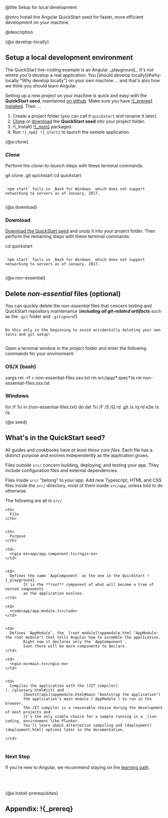 @title
Setup for local development

@intro
Install the Angular QuickStart seed for faster, more efficient development on your machine.

@description


{@a develop-locally}
## Setup a local development environment

<span if-docs="ts">
The <live-example name=quickstart>QuickStart live-coding</live-example> example is an Angular _playground_.
It's not where you'd develop a real application. 
You [should develop locally](#why-locally "Why develop locally") on your own machine ... and that's also how we think you should learn Angular.
</span>

Setting up a new project on your machine is quick and easy with the **QuickStart seed**,
maintained [on github](!{_qsRepo} "Install the github QuickStart repo"). 
Make sure you have [!{_prereq} installed](#install-prerequisites "What if you don't have !{_prereq}?").
Then ...
1. Create a project folder (you can call it `quickstart` and rename it later).
1. [Clone](#clone "Clone it from github") or [download](#download "download it from github") the **QuickStart seed** into your project folder.
1. !{_Install} [!{_npm}](#install-prerequisites "What if you don't have !{_prereq}?") packages.
1. Run `!{_npm} !{_start}` to launch the sample application.


{@a clone}
### Clone

Perform the _clone-to-launch_ steps with these terminal commands.

<code-example language="sh" class="code-shell">
  git clone   .git quickstart  
    cd quickstart  
       
       
    
</code-example>



~~~ {.alert.is-important}

`npm start` fails in _Bash for Windows_ which does not support networking to servers as of January, 2017.


~~~



{@a download}
### Download
<a href="!{_qsRepoZip}" title="Download the QuickStart seed repository">Download the QuickStart seed</a>
and unzip it into your project folder. Then perform the remaining steps with these terminal commands.

<code-example language="sh" class="code-shell">
  cd quickstart  
       
       
    
</code-example>



~~~ {.alert.is-important}

`npm start` fails in _Bash for Windows_ which does not support networking to servers as of January, 2017.


~~~



{@a non-essential}

## Delete _non-essential_ files (optional)

You can quickly delete the _non-essential_ files that concern testing and QuickStart repository maintenance
(***including all git-related artifacts*** such as the `.git` folder and `.gitignore`!).


~~~ {.alert.is-important}

Do this only in the beginning to avoid accidentally deleting your own tests and git setup!


~~~

Open a terminal window in the project folder and enter the following commands for your environment:

### OS/X (bash)
<code-example language="sh" class="code-shell">
  xargs rm -rf &lt; non-essential-files.osx.txt  
    rm src/app/*.spec*.ts  
    rm non-essential-files.osx.txt  
    
</code-example>

### Windows
<code-example language="sh" class="code-shell">
  for /f %i in (non-essential-files.txt) do del %i /F /S /Q  
    rd .git /s /q  
    rd e2e /s /q  
    
</code-example>



{@a seed}

## What's in the QuickStart seed?
All guides and cookbooks have _at least these core files_. 
Each file has a distinct purpose and evolves independently as the application grows.

Files outside `src/` concern building, deploying, and testing your app.
They include configuration files and external dependencies.

Files inside `src/` "belong" to your app.
Add new Typescript, HTML and CSS files inside the `src/` directory, most of them inside `src/app`,
unless told to do otherwise.

The following are all in `src/`

<style>
  td, th {vertical-align: top}
</style>


<table width="100%">

  <col width="20%">

  </col>


  <col width="80%">

  </col>


  <tr>

    <th>
      File
    </th>


    <th>
      Purpose
    </th>


  </tr>


  <tr>

    <td>
      <ngio-ex>app/app.component.ts</ngio-ex>
    </td>


    <td>
      Defines the same `AppComponent` as the one in the QuickStart !{_playground}.      
            It is the **root** component of what will become a tree of nested components      
            as the application evolves. 
    </td>


  </tr>


  <tr if-docs="ts">

    <td>
      <code>app/app.module.ts</code>
    </td>


    <td>
      Defines `AppModule`, the  [root module](appmodule.html "AppModule: the root module") that tells Angular how to assemble the application.      
            Right now it declares only the `AppComponent`.      
            Soon there will be more components to declare.
    </td>


  </tr>


  <tr>

    <td>
      <ngio-ex>main.ts</ngio-ex>
    </td>


    <td>
      Compiles the application with the [JIT compiler](../glossary.html#jit) and      
            [bootstraps](appmodule.html#main "bootstrap the application")       
            the application's main module (`AppModule`) to run in the browser.      
            The JIT compiler is a reasonable choice during the development of most projects and      
            it's the only viable choice for a sample running in a _live-coding_ environment like Plunker.      
            You'll learn about alternative compiling and [deployment](deployment.html) options later in the documentation.      
            
    </td>


  </tr>


</table>


### Next Step

If you're new to Angular, we recommend staying on the [learning path](learning-angular.html "Angular learning path").
<br></br><br></br>

{@a install-prerequisites}

## Appendix: !{_prereq}
